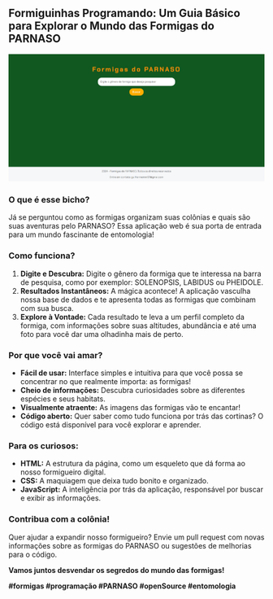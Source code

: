 ## Formiguinhas Programando: Um Guia Básico para Explorar o Mundo das Formigas do PARNASO

![Página inicial do site Formigas do Parnaso](image.png)

### O que é esse bicho?

Já se perguntou como as formigas organizam suas colônias e quais são suas aventuras pelo PARNASO? Essa aplicação web é sua porta de entrada para um mundo fascinante de entomologia! 

### Como funciona?

1. **Digite e Descubra:** Digite o gênero da formiga que te interessa na barra de pesquisa, como por exemplor: SOLENOPSIS, LABIDUS ou PHEIDOLE.
2. **Resultados Instantâneos:** A mágica acontece! A aplicação vasculha nossa base de dados e te apresenta todas as formigas que combinam com sua busca.
3. **Explore à Vontade:** Cada resultado te leva a um perfil completo da formiga, com informações sobre suas altitudes, abundância e até uma foto para você dar uma olhadinha mais de perto.

### Por que você vai amar?

* **Fácil de usar:** Interface simples e intuitiva para que você possa se concentrar no que realmente importa: as formigas!
* **Cheio de informações:** Descubra curiosidades sobre as diferentes espécies e seus habitats.
* **Visualmente atraente:** As imagens das formigas vão te encantar!
* **Código aberto:** Quer saber como tudo funciona por trás das cortinas? O código está disponível para você explorar e aprender.

### Para os curiosos:

* **HTML:** A estrutura da página, como um esqueleto que dá forma ao nosso formigueiro digital.
* **CSS:** A maquiagem que deixa tudo bonito e organizado.
* **JavaScript:** A inteligência por trás da aplicação, responsável por buscar e exibir as informações.

### Contribua com a colônia!

Quer ajudar a expandir nosso formigueiro? Envie um pull request com novas informações sobre as formigas do PARNASO ou sugestões de melhorias para o código. 

**Vamos juntos desvendar os segredos do mundo das formigas!** 

**#formigas #programação #PARNASO #openSource #entomologia**
